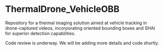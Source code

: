 # ThermalDrone_VehicleOBB
Repository for a thermal imaging solution aimed at vehicle tracking in drone-captured videos, incorporating oriented bounding boxes and SHAI for superior detection capabilities.

Code review is underway. We will be adding more details and code shortly. 
